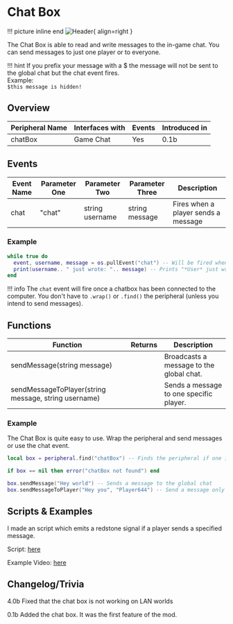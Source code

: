 # Chat Box

!!! picture inline end
    ![Header](https://srendi.de/wp-content/uploads/2021/04/Chat-box.png){ align=right }

The Chat Box is able to read and write messages to the in-game chat. You can send messages to just one player or to everyone.

!!! hint
    If you prefix your message with a $ the message will not be sent to the global chat but the chat event fires.  
    Example:  
    `$this message is hidden!`

## Overview

| Peripheral Name | Interfaces with | Events | Introduced in |
| --------------- | --------------- | ------ | ------------- |
| chatBox         | Game Chat       | Yes    | 0.1b          |

## Events

| Event Name | Parameter One | Parameter Two   | Parameter Three | Description                         |
| ---------- | ------------- | --------------- | --------------- | ----------------------------------- |
| chat       | "chat"        | string username | string message  | Fires when a player sends a message |

### Example

```lua
while true do
  event, username, message = os.pullEvent("chat") -- Will be fired when someone sends a chat message
  print(username.. " just wrote: ".. message) -- Prints "*User* just wrote: *Message*"
end
```

!!! info
The `chat` event will fire once a chatbox has been connected to the computer.
You don't have to `.wrap()` or `.find()` the peripheral (unless you intend to send messages).

## Functions

| Function                                             | Returns | Description                              |
| ---------------------------------------------------- | ------- | ---------------------------------------- |
| sendMessage(string message)                          |         | Broadcasts a message to the global chat. |
| sendMessageToPlayer(string message, string username) |         | Sends a message to one specific player.  |

### Example

The Chat Box is quite easy to use. Wrap the peripheral and send messages or use the chat event.

```lua
local box = peripheral.find("chatBox") -- Finds the peripheral if one is connected

if box == nil then error("chatBox not found") end

box.sendMessage("Hey world") -- Sends a message to the global chat
box.sendMessageToPlayer("Hey you", "Player644") -- Send a message only to one specific player
```

## Scripts & Examples

I made an script which emits a redstone signal if a player sends a specified message.

Script: [here](https://gist.github.com/Seniorendi/2002973af6e983f48d5cf7a225d7257a)

Example Video: [here](https://cloud.srendi.de/index.php/s/insF5MgsmyTz4z4)

## Changelog/Trivia

4.0b
Fixed that the chat box is not working on LAN worlds

0.1b
Added the chat box. It was the first feature of the mod.
